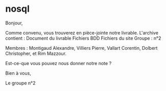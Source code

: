 # nosql
Bonjour,

Comme convenu, vous trouverez en pièce-jointe notre livrable.
L'archive contient : 
Document du livrable
Fichiers BDD
Fichiers du site
Groupe : 
n°2

Membres : 
Montigaud Alexandre, Villiers Pierre, Vallart Corentin, Dolbert Christopher, et Rim Mazzour.

Est-ce-que vous pouvez nous donner notre note ?

Bien à vous,

Le groupe n°2
